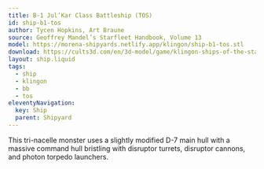 ```yaml
---
title: B-1 Jul’Kar Class Battleship (TOS)
id: ship-b1-tos
author: Tycen Hopkins, Art Braune
source: Geoffrey Mandel’s Starfleet Handbook, Volume 13
model: https://morena-shipyards.netlify.app/klingon/ship-b1-tos.stl
download: https://cults3d.com/en/3d-model/game/klingon-ships-of-the-starfleet-handbook-part-1-star-trek-starship-parts-kit-expansion-27
layout: ship.liquid
tags: 
  - ship
  - klingon
  - bb
  - tos
eleventyNavigation:
  key: Ship
  parent: Shipyard
---
```

This tri-nacelle monster uses a slightly modified D-7 main hull with a massive command hull bristling with disruptor turrets, disruptor cannons, and photon torpedo launchers.